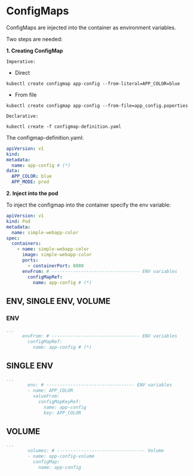 # ConfigMaps

ConfigMaps are injected into the container as environment variables.

Two steps are needed:

__1. Creating ConfigMap__

`Imperative:`

- Direct

```CLI
kubectl create configmap app-config --from-literal=APP_COLOR=blue
```

- From file

```CLI
kubectl create configmap app-config --from-file=app_config.poperties
```

`Declarative:`

```CLI
kubectl create -f configmap-definition.yaml
```

The configmap-definition.yaml:

```YAML
apiVersion: v1
kind:
metadata:
  name: app-config # (*)
data:
  APP_COLOR: blue
  APP_MODE: prod
```

__2. Inject into the pod__

To inject the configmap into the container specify the env variable:

```YAML
apiVersion: v1
kind: Pod
metadata:
  name: simple-webapp-color
spec:
  containers:
    - name: simple-webapp-color
      image: simple-webapp-color
      ports:
        - containerPort: 8080
      envFrom: # --------------------------------- ENV variables
        configMapRef:
          name: app-config # (*)
```

## ENV, SINGLE ENV, VOLUME

### ENV

```YAML
...
      envFrom: # --------------------------------- ENV variables
        configMapRef:
          name: app-config # (*)
```

## SINGLE ENV

```YAML
...
        env: # --------------------------------- ENV variables
        - name: APP_COLOR
          valueFrom:
            configMapKeyRef:
              name: app-config
              key: APP_COLOR 
```

## VOLUME

```YAML
...
        volumes: # --------------------------------- Volume
        - name: app-config-volume
          configMap:
            name: app-config
```
